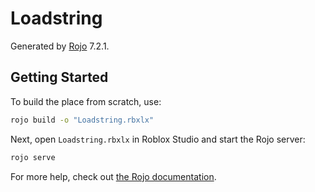 # Loadstring
Generated by [Rojo](https://github.com/rojo-rbx/rojo) 7.2.1.

## Getting Started
To build the place from scratch, use:

```bash
rojo build -o "Loadstring.rbxlx"
```

Next, open `Loadstring.rbxlx` in Roblox Studio and start the Rojo server:

```bash
rojo serve
```

For more help, check out [the Rojo documentation](https://rojo.space/docs).